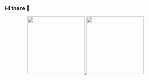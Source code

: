 ### Hi there 👋

<p align="center">
<a href="https://github.com/JacquesGomes">
  <img height="180em" src="https://github-readme-stats-eight-theta.vercel.app/api?username=[YOUR USERNAME]&show_icons=true&theme=algolia&include_all_commits=true&count_private=true"/>
  <img height="180em" src="https://github-readme-stats-eight-theta.vercel.app/api/top-langs/?username=[YOUR USERNAME]&layout=compact&langs_count=8&theme=algolia"/>
</a>
</p>

<!--
**JacquesGomes/JacquesGomes** is a ✨ _special_ ✨ repository because its `README.md` (this file) appears on your GitHub profile.

Here are some ideas to get you started:

- 🔭 I’m currently working on ...
- 🌱 I’m currently learning ...
- 👯 I’m looking to collaborate on ...
- 🤔 I’m looking for help with ...
- 💬 Ask me about ...
- 📫 How to reach me: ...
- 😄 Pronouns: ...
- ⚡ Fun fact: ...
-->
